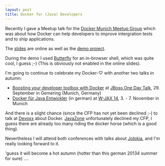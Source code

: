 ```yaml
---
layout: post
title: Docker for (Java) Developers
---
```


Recently I gave a Meetup talk for the [Docker Munich Meetup Group][1] which was about how Docker can help developers to improve intergration tests and to ship applications. 
<!-- more --> 

The [slides][2] are online as well as the [demo project][3]. 

During the demo I used [Butterfly][4] for an in-browser shell, which was quite cool, I guess ;-) (This is obviously not enabled   in the online slides).

I'm going to continue to celebrate my Docker-♡ with another two talks in autumn:

* [Boosting your developer toolbox with Docker][5] at [JBoss One Day Talk][6], 29. September in Gemering (Munich, Germany)
* [Docker für Java Entwickler][7] (in german) at [W-JAX 14][8], 3. - 7. November in Munich

And there is a slight chance (since the CFP has not yet been declined ;-) to talk at [Devoxx][9] about Docker. [JavaZone][10] unfortunately declined my CFP, I guess there are already too many riding the docker horse (which is a good thing). 

Nevertheless I will attend both conferences with talks about [Jolokia][11], and I'm really looking forward to it.

'guess it will become a hot autumn (hotter than this german 20134 summer for sure) ....

[1]:	http://www.meetup.com/Docker-Munich/
[2]:	http://ro14nd.de/meetup-docker-developer-slides
[3]:	https://github.com/rhuss/meetup-docker-demo
[4]:	https://github.com/paradoxxxzero/butterfly
[5]:	http://onedaytalk.org/index.php/program?id=194
[6]:	http://onedaytalk.org/
[7]:	http://jax.de/wjax2014/sessions/docker-fuer-java-entwickler
[8]:	http://jax.de/wjax2014/
[9]:	http://www.devoxx.be/
[10]:	http://2014.javazone.no/
[11]:	http://www.jolokia.org